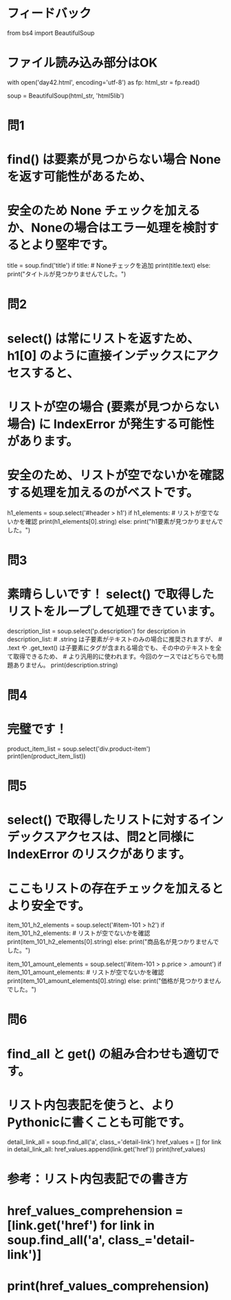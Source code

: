 # フィードバック
from bs4 import BeautifulSoup

# ファイル読み込み部分はOK
with open('day42.html', encoding='utf-8') as fp:
    html_str = fp.read()

soup = BeautifulSoup(html_str, 'html5lib')

# 問1
# find() は要素が見つからない場合 None を返す可能性があるため、
# 安全のため None チェックを加えるか、Noneの場合はエラー処理を検討するとより堅牢です。
title = soup.find('title')
if title: # Noneチェックを追加
    print(title.text)
else:
    print("タイトルが見つかりませんでした。")


# 問2
# select() は常にリストを返すため、h1[0] のように直接インデックスにアクセスすると、
# リストが空の場合 (要素が見つからない場合) に IndexError が発生する可能性があります。
# 安全のため、リストが空でないかを確認する処理を加えるのがベストです。
h1_elements = soup.select('#header > h1')
if h1_elements: # リストが空でないかを確認
    print(h1_elements[0].string)
else:
    print("h1要素が見つかりませんでした。")


# 問3
# 素晴らしいです！ select() で取得したリストをループして処理できています。
description_list = soup.select('p.description')
for description in description_list:
    # .string は子要素がテキストのみの場合に推奨されますが、
    # .text や .get_text() は子要素にタグが含まれる場合でも、その中のテキストを全て取得できるため、
    # より汎用的に使われます。今回のケースではどちらでも問題ありません。
    print(description.string)


# 問4
# 完璧です！
product_item_list = soup.select('div.product-item')
print(len(product_item_list))


# 問5
# select() で取得したリストに対するインデックスアクセスは、問2と同様に IndexError のリスクがあります。
# ここもリストの存在チェックを加えるとより安全です。
item_101_h2_elements = soup.select('#item-101 > h2')
if item_101_h2_elements: # リストが空でないかを確認
    print(item_101_h2_elements[0].string)
else:
    print("商品名が見つかりませんでした。")

item_101_amount_elements = soup.select('#item-101 > p.price > .amount')
if item_101_amount_elements: # リストが空でないかを確認
    print(item_101_amount_elements[0].string)
else:
    print("価格が見つかりませんでした。")


# 問6
# find_all と get() の組み合わせも適切です。
# リスト内包表記を使うと、よりPythonicに書くことも可能です。
detail_link_all = soup.find_all('a', class_='detail-link')
href_values = []
for link in detail_link_all:
    href_values.append(link.get('href'))
print(href_values)

# 参考：リスト内包表記での書き方
# href_values_comprehension = [link.get('href') for link in soup.find_all('a', class_='detail-link')]
# print(href_values_comprehension)